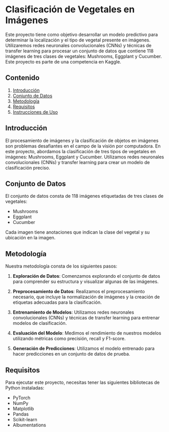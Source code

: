 # Clasificación de Vegetales en Imágenes

Este proyecto tiene como objetivo desarrollar un modelo predictivo para determinar la localización y el tipo de vegetal presente en imágenes. Utilizaremos redes neuronales convolucionales (CNNs) y técnicas de transfer learning para procesar un conjunto de datos que contiene 118 imágenes de tres clases de vegetales: Mushrooms, Eggplant y Cucumber. Este proyecto es parte de una competencia en Kaggle.

## Contenido

1. [Introducción](#introducción)
2. [Conjunto de Datos](#conjunto-de-datos)
3. [Metodología](#metodología)
4. [Requisitos](#requisitos)
5. [Instrucciones de Uso](#instrucciones-de-uso)

## Introducción

El procesamiento de imágenes y la clasificación de objetos en imágenes son problemas desafiantes en el campo de la visión por computadora. En este proyecto, abordamos la clasificación de tres tipos de vegetales en imágenes: Mushrooms, Eggplant y Cucumber. Utilizamos redes neuronales convolucionales (CNNs) y transfer learning para crear un modelo de clasificación preciso.

## Conjunto de Datos

El conjunto de datos consta de 118 imágenes etiquetadas de tres clases de vegetales:

- Mushrooms
- Eggplant
- Cucumber

Cada imagen tiene anotaciones que indican la clase del vegetal y su ubicación en la imagen.

## Metodología

Nuestra metodología consta de los siguientes pasos:

1. **Exploración de Datos**: Comenzamos explorando el conjunto de datos para comprender su estructura y visualizar algunas de las imágenes.

2. **Preprocesamiento de Datos**: Realizamos el preprocesamiento necesario, que incluye la normalización de imágenes y la creación de etiquetas adecuadas para la clasificación.

3. **Entrenamiento de Modelos**: Utilizamos redes neuronales convolucionales (CNNs) y técnicas de transfer learning para entrenar modelos de clasificación.

4. **Evaluación del Modelo**: Medimos el rendimiento de nuestros modelos utilizando métricas como precisión, recall y F1-score.

5. **Generación de Predicciones**: Utilizamos el modelo entrenado para hacer predicciones en un conjunto de datos de prueba.

## Requisitos

Para ejecutar este proyecto, necesitas tener las siguientes bibliotecas de Python instaladas:

- PyTorch
- NumPy
- Matplotlib
- Pandas
- Scikit-learn
- Albumentations



